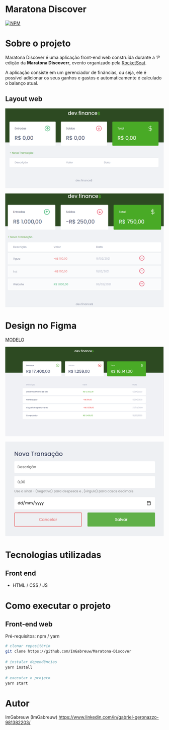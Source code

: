# Maratona Discover
[![NPM](https://img.shields.io/npm/l/react)](https://github.com/ImGabreuw/Maratona-Discover/blob/master/LICENSE) 

# Sobre o projeto

Maratona Discover é uma aplicação front-end web construída durante a 1ª edição da **Maratona Discoverr**, evento organizado pela [RocketSeat](https://maratonadiscover.rocketseat.com.br/maratona/aula-01).

A aplicação consiste em um gerenciador de finâncias, ou seja, ele é possível adicionar os seus ganhos e gastos e automaticamente é calculado o balanço atual.

## Layout web
![IMG 1](https://github.com/ImGabreuw/Maratona-Discover/blob/master/.github/assets/web-1.PNG)

![IMG 2](https://github.com/ImGabreuw/Maratona-Discover/blob/master/.github/assets/web-2.PNG)

# Design no Figma
[MODELO](https://www.figma.com/file/7Vu9DzUaCZIV4nibzkjgB4/dev.finance%24-Maratona-Discover?node-id=0%3A1)

![INICIO](https://github.com/ImGabreuw/Maratona-Discover/blob/master/.github/assets/inicio-figma.PNG)

![MODAL](https://github.com/ImGabreuw/Maratona-Discover/blob/master/.github/assets/modal-figma.PNG)

# Tecnologias utilizadas
## Front end
- HTML / CSS / JS

# Como executar o projeto
## Front-end web
Pré-requisitos: npm / yarn

```bash
# clonar repositório
git clone https://github.com/ImGabreuw/Maratona-Discover

# instalar dependências
yarn install

# executar o projeto
yarn start
```

# Autor

ImGabreuw (ImGabreuw)
https://www.linkedin.com/in/gabriel-geronazzo-981382203/
